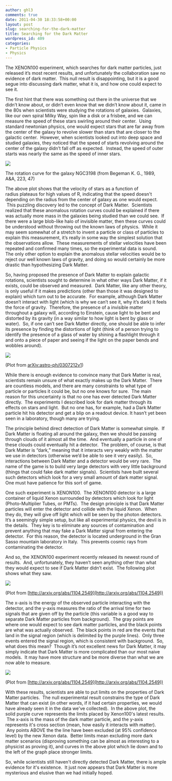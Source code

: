 ```yaml
---
author: ghl3
comments: true
date: 2011-04-30 18:33:58+00:00
layout: post
slug: searching-for-the-dark-matter
title: Searching for the Dark Matter
wordpress_id: 409
categories:
- Particle Physics
- Physics
---
```


The XENON100 experiment, which searches for dark matter particles, just released it’s most recent results, and unfortunately the collaboration saw no evidence of dark matter.  This null result is disappointing, but it is a good segue into discussing dark matter, what it is, and how one could expect to see it.

The first hint that there was something out there in the universe that we didn’t know about, or didn’t even know that we didn’t know about it, came in the 80s when scientists were studying the rotations of galaxies.  Galaxies, like our own spiral Milky Way, spin like a disk or a frisbee, and we can measure the speed of these stars swirling around their center.  Using standard newtonian physics, one would expect stars that are far away from the center of the galaxy to revolve slower than stars that are closer to the galactic center.  However, when scientists looked out into deep space and studied galaxies, they noticed that the speed of starts revolving around the center of the galaxy didn’t fall off as expected.  Instead, the speed of outer starts was nearly the same as the speed of inner stars.

[![](http://www.spontaneoussymmetry.com/blog/wp-content/uploads/2011/04/GalaxyRotationCurve.gif)](http://www.spontaneoussymmetry.com/blog/wp-content/uploads/2011/04/GalaxyRotationCurve.gif)

The rotation curve for the galaxy NGC3198 (from Begeman K. G., 1989, A&A, 223, 47)



The above plot shows that the velocity of stars as a function of radius plateaus for high values of R, indicating that the speed doesn't depending on the radius from the center of galaxy as one would expect.  This puzzling discovery led to the concept of Dark Matter.  Scientists realized that these anomalous rotation curves could be explained if there was actually more mass in the galaxies being studied than we could see.  If there were a large blob-like halo of invisible matter, then these curves could be understood without throwing out the known laws of physics.  While it may seem somewhat of a stretch to invent a particle or class of particles to explain this measurement, it’s really in some way the simplest solution that the observations allow.  These measurements of stellar velocities have been repeated and confirmed many times, so the experimental data is sound.  The only other option to explain the anomalous stellar velocities would be to reject our well known laws of gravity, and doing so would certainly be more drastic than hypothesizing Dark Matter.

So, having proposed the presence of Dark Matter to explain galactic rotations, scientists sought to determine in what other ways Dark Matter, if it exists, could be observed and measured.  Dark Matter, like any other theory, is only useful if it makes predictions (other than those it was designed to explain) which turn out to be accurate.  For example, although Dark Matter doesn’t interact with light (which is why we can’t see it, why it’s dark) it feels the force of gravity.  Therefore, the presence of a invisible matter throughout a galaxy will, according to Einstein, cause light to be bent and distorted by its gravity (in a way similar to how light is bent by glass or water).  So, if one can’t see Dark Matter directly, one should be able to infer its presence by finding the distortions of light (think of a person trying to identify the presence of a glass of water by shining a flashlight through it and onto a piece of paper and seeing if the light on the paper bends and wobbles around).

[![](http://www.spontaneoussymmetry.com/blog/wp-content/uploads/2011/04/GravitationalLensing.gif)](http://www.spontaneoussymmetry.com/blog/wp-content/uploads/2011/04/GravitationalLensing.gif)

(Plot from [arXiv:astro-ph/0307212v1](http://arxiv.org/abs/astro-ph/0307212v1))

While there is enough evidence to convince many that Dark Matter is real, scientists remain unsure of what exactly makes up the Dark Matter.  There are countless models, and there are many constraints to what type of particle or particles it could be, but no one knows for sure.  The main reason for this uncertainty is that no one has ever detected Dark Matter directly.  The experiments I described look for dark matter through its effects on stars and light.  But no one has, for example, had a Dark Matter particle hit his detector and get a blip on a readout device. It hasn’t yet been seen in a laboratory, though many are trying.

The principle behind direct detection of Dark Matter is somewhat simple.  If Dark Matter is floating all around the galaxy, then we should be passing through clouds of it almost all the time.  And eventually a particle in one of these clouds could eventually hit a detector.  The problem, of course, is that Dark Matter is “dark,” meaning that it interacts very weakly with the matter we use in detectors (otherwise we’d be able to see it very easily).  So, interactions between Dark Matter and a detector would be very rare.  The name of the game is to build very large detectors with very little background (things that could fake dark matter signals).  Scientists have built several such detectors which look for a very small amount of dark matter signal.  One must have patience for this sort of game.

One such experiment is XENON100.  The XENON100 detector is a large container of liquid Xenon surrounded by detectors which look for light (Photo-Multiplier Tubes, or PMTs).  The design principle is that Dark Matter particles will enter the detector and collide with the liquid Xenon.  When they do, they will give off light which will be seen by the photon detectors.  It’s a seemingly simple setup, but like all experimental physics, the devil is in the details.  They key is to eliminate any sources of contamination and prevent anything that may fake a Dark Matter signal from entering the detector.  For this reason, the detector is located underground in the Gran Sasso mountain laboratory in Italy.  This prevents cosmic rays from contaminating the detector.

And so, the XENON100 experiment recently released its newest round of results.  And, unfortunately, they haven’t seen anything other than what they would expect to see if Dark Matter didn’t exist.  The following plot shows what they saw.

[![](http://www.spontaneoussymmetry.com/blog/wp-content/uploads/2011/04/xenon100Events.gif)](http://www.spontaneoussymmetry.com/blog/wp-content/uploads/2011/04/xenon100Events.gif)

(Plot from [http://arxiv.org/abs/1104.2549](http://arxiv.org/abs/1104.2549))

The x-axis is the energy of the observed particle interacting with the detector, and the y-axis measures the ratio of the arrival time for two signals that are given off by the particle (this variable is a good way to separate Dark Matter particles from background).  The gray points are where one would expect to see dark matter particles, and the black points are what was actually observed.  The black points in red are the events that land in the signal region (which is delimited by the purple lines).  Only three events entered the signal region, which is consistent with background.  So, what does this mean?  Though it’s not excellent news for Dark Matter, it may simply indicate that Dark Matter is more complicated than our most naive models.  It may have more structure and be more diverse than what we are now able to measure.

[![](http://www.spontaneoussymmetry.com/blog/wp-content/uploads/2011/04/Xenon100Limits.gif)](http://www.spontaneoussymmetry.com/blog/wp-content/uploads/2011/04/Xenon100Limits.gif)

(Plot from [http://arxiv.org/abs/1104.2549](http://arxiv.org/abs/1104.2549))

With these results, scientists are able to put limits on the properties of Dark Matter particles.  The null experimental result constrains the type of Dark Matter that can exist (in other words, if it had certain properties, we would have already seen it in the data we've collected).  In the above plot, the solid purple curve represents the limits placed by Xenon100's latest results.  The x-axis is the mass of the dark matter particle, and the y-axis represents it's cross section (mean, how easily it interacts with matter).  Any points ABOVE the the line have been excluded (at 95% confidence level) by the new Xenon data.  Better limits mean excluding more dark matter scenarios (disproving something can be almost as interesting to a physicist as proving it), and curves in the above plot which lie down and to the left of the graph place stronger limits.

So, while scientists still haven't directly detected Dark Matter, there is ample evidence for it's existence.  It just now appears that Dark Matter is more mysterious and elusive than we had initially hoped.
